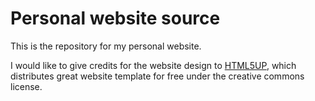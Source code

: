 # Personal website source

This is the repository for my personal website. 

I would like to give credits for the website design to [HTML5UP](https://html5up.net/), which distributes great website template for free under the creative commons license.
